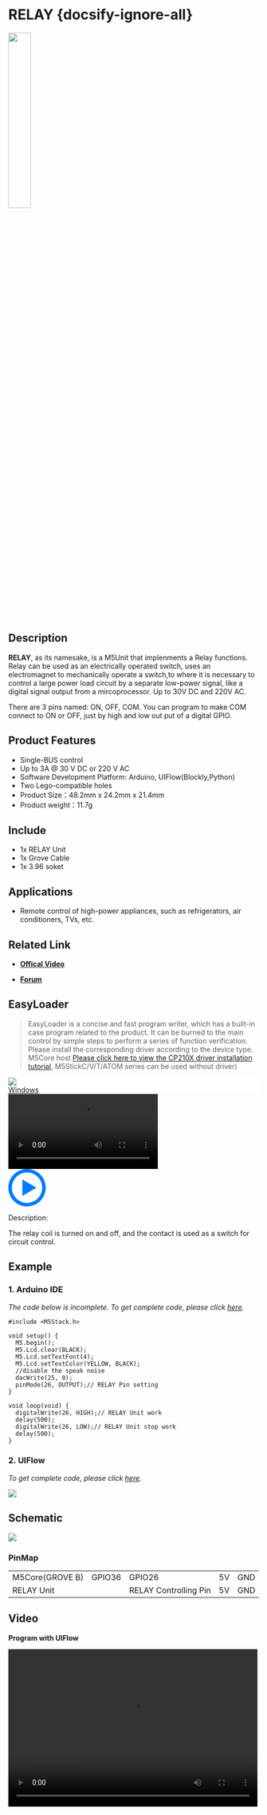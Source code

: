 # RELAY {docsify-ignore-all}

<img src="assets/img/product_pics/unit/M5GO_Unit_relay.png" width="30%" height="30%">


## Description

**RELAY**, as its namesake, is a M5Unit that implenments a Relay functions. Relay can be used as an electrically operated switch, uses an electromagnet to mechanically operate a switch,to where it is necessary to control a large power load circuit by a separate low-power signal, like a digital signal output from a mircoprocessor. Up to 30V DC and 220V AC.

There are 3 pins named: ON, OFF, COM. You can program to make COM connect to ON or OFF, just by high and low out put of a digital GPIO.

## Product Features

-  Single-BUS control
-  Up to 3A @ 30 V DC or 220 V AC
- Software Development Platform: Arduino, UIFlow(Blockly,Python)
- Two Lego-compatible holes
- Product Size：48.2mm x 24.2mm x 21.4mm
- Product weight：11.7g

## Include

- 1x RELAY Unit
- 1x Grove Cable
- 1x 3.96 soket

## Applications

- Remote control of high-power appliances, such as refrigerators, air conditioners, TVs, etc.

## Related Link

- **[Offical Video](https://www.youtube.com/channel/UCozgFVglWYQXbvTmGyS739w)**

- **[Forum](http://forum.m5stack.com/)**

## EasyLoader

>EasyLoader is a concise and fast program writer, which has a built-in case program related to the product. It can be burned to the main control by simple steps to perform a series of function verification. Please install the corresponding driver according to the device type. M5Core host [Please click here to view the CP210X driver installation tutorial](en/arduino/arduino_development), M5StickC/V/T/ATOM series can be used without driver)

<div class="easyloader-box">
    <div style="background-color:white;">
        <div><img src="https://m5stack.oss-cn-shenzhen.aliyuncs.com/image/easyloader_intro.jpg"></div>
        <div class="easyloader-btn">
            <a href="https://m5stack.oss-cn-shenzhen.aliyuncs.com/EasyLoader/Windows/UNIT/For%20M5Core/EasyLoader_Relay_UNIT_With_M5Core.exe">Windows</a>
            <!-- <a>Linux</a>
            <a>MacOS</a> -->
        </div>
    </div>
    <div>
        <video id="example_video" controls>
            <source src="https://m5stack.oss-cn-shenzhen.aliyuncs.com/video/Product_example_video/Unit/Relay_UNIT.mp4" type="video/mp4">
        </video>
        <div class="easyloader-mask">
        <a>
            <svg id="play-btn" t="1583228776634" class="icon" viewBox="0 0 1024 1024" version="1.1" xmlns="http://www.w3.org/2000/svg" p-id="4152" width="75" height="75"><path d="M512 0C229.216 0 0 229.216 0 512s229.216 512 512 512 512-229.216 512-512S794.784 0 512 0z m0 928C282.24 928 96 741.76 96 512S282.24 96 512 96s416 186.24 416 416-186.24 416-416 416zM384 288l384 224-384 224z" p-id="4153" fill="#007aff"></path></svg></a>
            <p>Description:</p>
            <p>The relay coil is turned on and off, and the contact is used as a switch for circuit control.</p>
        </div>
    </div>
</div>

## Example

### 1. Arduino IDE

*The code below is incomplete. To get complete code, please click [here](https://github.com/m5stack/M5-ProductExampleCodes/tree/master/Unit/RELAY/Arduino).*

```arduino
#include <M5Stack.h>

void setup() {
  M5.begin();
  M5.Lcd.clear(BLACK);
  M5.Lcd.setTextFont(4);
  M5.Lcd.setTextColor(YELLOW, BLACK);
  //disable the speak noise
  dacWrite(25, 0);
  pinMode(26, OUTPUT);// RELAY Pin setting
}

void loop(void) {
  digitalWrite(26, HIGH);// RELAY Unit work
  delay(500);
  digitalWrite(26, LOW);// RELAY Unit stop work
  delay(500);
}
```

### 2. UIFlow

*To get complete code, please click [here](https://github.com/m5stack/M5-ProductExampleCodes/tree/master/Unit/RELAY/UIFlow).*

<img src="assets/img/product_pics/unit/unit_example/RELAY/example_unit_relay_01.png">

## Schematic

<img src="assets/img/product_pics/unit/relay_sch.JPG">

### PinMap

<table>
 <tr><td>M5Core(GROVE B)</td><td>GPIO36</td><td>GPIO26</td><td>5V</td><td>GND</td></tr>
 <tr><td>RELAY Unit</td><td> </td><td>RELAY Controlling Pin</td><td>5V</td><td>GND</td></tr>
</table>

## Video

**Program with UIFlow**

<video width="500" height="315" controls>
    <source src="https://m5stack.oss-cn-shenzhen.aliyuncs.com/video/LukeVideo/Blinking%20a%20bulb%20with%20the%20M5%20Relay%20unit..mp4" type="video/mp4">
</video>

<script>

   var purchase_link = 'https://m5stack.com/collections/m5-unit/products/mini-3a-relay-unit';


   anchor_search(purchase_link);
   scrollFunc();

</script>